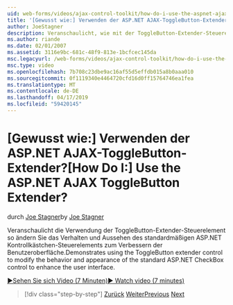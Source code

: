 ```yaml
---
uid: web-forms/videos/ajax-control-toolkit/how-do-i-use-the-aspnet-ajax-togglebutton-extender
title: '[Gewusst wie:] Verwenden der ASP.NET AJAX-ToggleButton-Extender? | Microsoft-Dokumentation'
author: JoeStagner
description: Veranschaulicht, wie mit der ToggleButton-Extender-Steuerelement so ändern Sie das Verhalten und Aussehen des standardmäßigen ASP.NET Kontrollkästchen-Steuerelements zur Verbesserung des Benutzers zwischen virtuellen Netzwerken...
ms.author: riande
ms.date: 02/01/2007
ms.assetid: 3116e9bc-681c-48f9-813e-1bcfcec145da
msc.legacyurl: /web-forms/videos/ajax-control-toolkit/how-do-i-use-the-aspnet-ajax-togglebutton-extender
msc.type: video
ms.openlocfilehash: 7b708c23dbe9ac16af55d5effdb015a8b0aaa010
ms.sourcegitcommit: 0f1119340e4464720cfd16d0ff15764746ea1fea
ms.translationtype: MT
ms.contentlocale: de-DE
ms.lasthandoff: 04/17/2019
ms.locfileid: "59420145"
---
```

# <a name="how-do-i-use-the-aspnet-ajax-togglebutton-extender"></a><span data-ttu-id="8a34e-104">[Gewusst wie:] Verwenden der ASP.NET AJAX-ToggleButton-Extender?</span><span class="sxs-lookup"><span data-stu-id="8a34e-104">[How Do I:] Use the ASP.NET AJAX ToggleButton Extender?</span></span>

<span data-ttu-id="8a34e-105">durch [Joe Stagner](https://github.com/JoeStagner)</span><span class="sxs-lookup"><span data-stu-id="8a34e-105">by [Joe Stagner](https://github.com/JoeStagner)</span></span>

<span data-ttu-id="8a34e-106">Veranschaulicht die Verwendung der ToggleButton-Extender-Steuerelement so ändern Sie das Verhalten und Aussehen des standardmäßigen ASP.NET Kontrollkästchen-Steuerelements zum Verbessern der Benutzeroberfläche.</span><span class="sxs-lookup"><span data-stu-id="8a34e-106">Demonstrates using the ToggleButton extender control to modify the behavior and appearance of the standard ASP.NET CheckBox control to enhance the user interface.</span></span>

[<span data-ttu-id="8a34e-107">&#9654;Sehen Sie sich Video (7 Minuten)</span><span class="sxs-lookup"><span data-stu-id="8a34e-107">&#9654; Watch video (7 minutes)</span></span>](https://channel9.msdn.com/Blogs/ASP-NET-Site-Videos/how-do-i-use-the-aspnet-ajax-togglebutton-extender)

> [!div class="step-by-step"]
> <span data-ttu-id="8a34e-108">[Zurück](how-do-i-use-the-aspnet-ajax-hovermenu-extender.md)
> [Weiter](how-do-i-use-the-aspnet-ajax-dropshadow-extender.md)</span><span class="sxs-lookup"><span data-stu-id="8a34e-108">[Previous](how-do-i-use-the-aspnet-ajax-hovermenu-extender.md)
[Next](how-do-i-use-the-aspnet-ajax-dropshadow-extender.md)</span></span>
